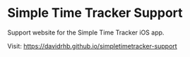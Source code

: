 # Simple Time Tracker Support

Support website for the Simple Time Tracker iOS app.

Visit: https://davidrhb.github.io/simpletimetracker-support 